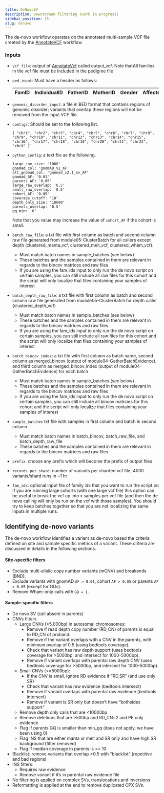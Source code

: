 ```yaml
---
title: DeNovoSV
description: Downstream filtering (work in progress)
sidebar_position: 15
slug: denovo
---
```


The de-novo workflow operates on the annotated multi-sample VCF file created by 
the [AnnotateVCF](./av) workflow. 


### Inputs

- `vcf_file`: output of [AnnotateVcf](./av) called output_vcf.
  Note thatAll families in the vcf file must be included in the pedigree file


- `ped_input`: Must have a header as follows:

  | FamID | IndividualID | FatherID | MotherID | Gender    | Affected |
  |-|-|-|-|-|-|

- `genomic_disorder_input`: a file in BED format that contains regions of genomic disorder; 
   variants that overlap these regions will not be removed from the input VCF file. 

- `contigs`: Should be set to the following list.

  ```
  [ "chr1", "chr2", "chr3", "chr4", "chr5", "chr6", "chr7", "chr8", "chr9", "chr10", "chr11", "chr12", "chr13", "chr14", "chr15", "chr16", "chr17", "chr18", "chr19", "chr20", "chr21", "chr22", "chrX" ]`
  ```

- `python_config`: a text file as the following.

  ```text
  large_cnv_size: '1000'
  gnomad_col: 'gnomAD_V2_AF'
  alt_gnomad_col: 'gnomad_v2.1_sv_AF'
  gnomad_AF: '0.01'
  parents_AF: '0.05'
  large_raw_overlap: '0.5'
  small_raw_overlap: '0.5'
  cohort_AF: '0.05'
  coverage_cutoff: '10'
  depth_only_size: '10000'
  parents_overlap: '0.5'
  gq_min: '0'
  ```
  
  Note that you value may increase the value of `cohort_AF` if the cohort is small.

- `batch_raw_file`: 
  a txt file with first column as batch and second column raw file generated from 
  module05-ClusterBatch for all callers except depth (clustered_manta_vcf, clustered_melt_vcf, clustered_wham_vcf).

  - Must match batch names in sample_batches (see below)
  - These batches and the samples contained in them are relevant in regards to the bincov matrices and raw files
  - If you are using the fam_ids input to only run the de novo script on certain samples, you can still include all raw files for this cohort and the script will only localize that files containing your samples of interest

- `batch_depth_raw_file`:
  a txt file with first column as batch and second column raw file generated from module05-ClusterBatch for depth caller (clustered_depth_vcf)
 
  - Must match batch names in sample_batches (see below)
  - These batches and the samples contained in them are relevant in regards to the bincov matrices and raw files
  - If you are using the fam_ids input to only run the de novo script on certain samples, you can still include all raw files for this cohort and the script will only localize that files containing your samples of interest

- `batch_bincov_index`: 
  a txt file with first column as batch name, second column as merged_bincov (output of module04-GatherBatchEvidence), and third column as merged_bincov_index (output of module04-GatherBatchEvidence) for each batch
  
  - Must match batch names in sample_batches (see below)
  - These batches and the samples contained in them are relevant in regards to the bincov matrices and raw files
  - If you are using the fam_ids input to only run the de novo script on certain samples, you can still include all bincov matrcies for this cohort and the script will only localize that files containing your samples of interest

- `sample_batches`
  txt file with samples in first column and batch in second column

  - Must match batch names in batch_bincov, batch_raw_file, and batch_depth_raw_file
  - These batches and the samples contained in them are relevant in regards to the bincov matrices and raw files

- `prefix`: choose any prefix which will become the prefix of output files

- `records_per_shard`: number of variants per sharded vcf file; 4000 variants/shard runs in ~1 hr

- `fam_ids`: optional input file of family ids that you want to run the script on
If you are running large cohorts (with one large vcf file) this option can be useful to break the vcf up into x samples per vcf file (and then the de novo calling will only be run on the vcf with those samples). You should try to keep batches together so that you are not localizing the same inputs in multiple runs.


## Identifying de-novo variants

The de-novo workflow identifies a variant as de-novo based the criteria defined 
on site and sample specific metrics of a variant.
These criteria are discussed in details in the following sections. 


#### Site-specific filters

- Exclude multi-allelic copy number variants (mCNV) and breakends (BND).
- Exclude variants with gnomAD `AF > 0.01`, cohort `AF > 0.05` or parents `AF > 0.05` (except for GDs).
- Remove Wham-only calls with `GQ = 1`.

#### Sample-specific filters

- De novo SV (call absent in parents)
- CNVs filters:
  - Large CNVs (>5,000bp) in autosomal chromosomes: 
    - Remove if read depth copy number (RD_CN) of parents is equal to RD_CN of proband.
    - Remove if the variant overlaps with a CNV in the parents, with minimum overlap of 0.5 (using bedtools coverage).
    - Check that variant has raw depth support (uses bedtools coverage for >5000bp, and intersect for 1000-5000bp).
    - Remove if variant overlaps with parental raw depth CNV (uses bedtools coverage for >5000bp, and intersect for 1000-5000bp).
  - Small CNVs (<=5000bp):
    - If the CNV is small, ignore RD evidence if “RD,SR” (and use only SR)
    - Check that variant has raw evidence (bedtools intersect)
    - Remove if variant overlaps with parental raw evidence (bedtools intersect)
    - Remove if variant is SR only but doesn’t have “bothsides support”
  - Remove depth only calls that are <10000bp
  - Remove deletions that are >500bp and RD_CN=2 and PE only evidence
  - Flag if parents GQ is smaller than min_gq (does not apply, we have been using 0)
  - Flag INS that are either manta or melt and SR only and have high SR background (filter removed)
  - Flag if median coverage in parents is <= 10
- Blacklist: remove variants that overlap >0.5 with “blacklist” (repetitive and bad regions)
- INS filters:
  - Requires raw evidence
  - Remove variant if it’s in parental raw evidence file
- No filtering is applied on complex SVs, translocations and inversions
- Reformatting is applied at the end to remove duplicated CPX SVs.


